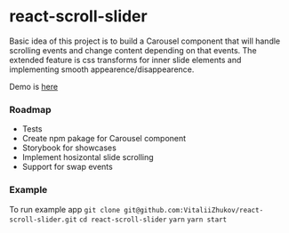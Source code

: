 # react-scroll-slider

Basic idea of this project is to build a Carousel component that will handle scrolling events and change content depending on that events. The extended feature is css transforms for inner slide elements and implementing smooth appearence/disappearence.

Demo is [here][demo]

### Roadmap
  - Tests
  - Create npm pakage for Carousel component
  - Storybook for showcases
  - Implement hosizontal slide scrolling
  - Support for swap events

   [demo]: <https://eager-bassi-71d972.netlify.com/>

### Example
To run example app
`git clone git@github.com:VitaliiZhukov/react-scroll-slider.git`
`cd react-scroll-slider`
`yarn`
`yarn start`
